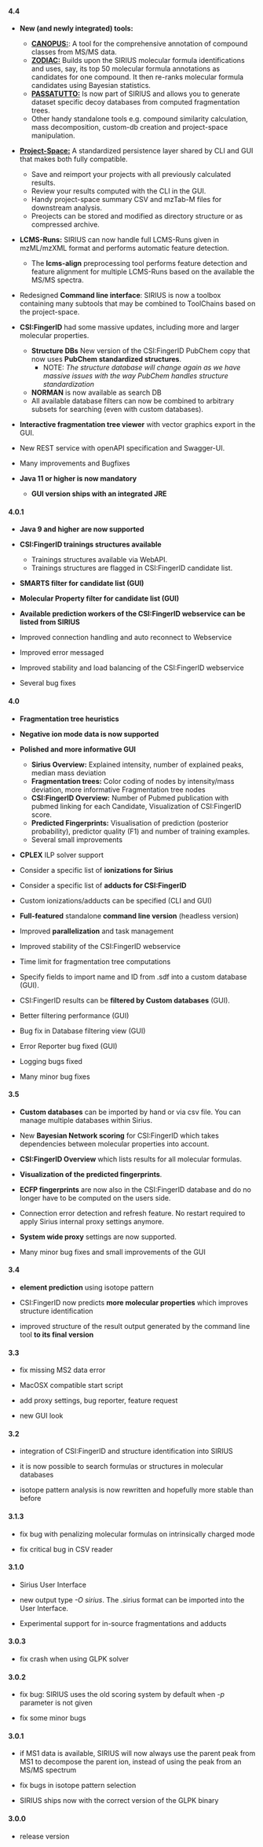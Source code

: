 #### 4.4

- **New (and newly integrated) tools:**
  - [**CANOPUS:**](https://www.biorxiv.org/content/10.1101/2020.04.17.046672v1): A tool for the comprehensive annotation of compound classes from MS/MS data.
  - [**ZODIAC:**](https://www.biorxiv.org/content/10.1101/842740v1) Builds upon the SIRIUS molecular formula identifications and uses, say, its top 50 molecular formula 
    annotations as candidates for one compound. It then re-ranks molecular formula candidates using Bayesian statistics.
  - [**PASSATUTTO:**](https://www.nature.com/articles/s41467-017-01318-5) Is now part of SIRIUS and allows you to generate dataset specific decoy databases from computed fragmentation trees. 
  - Other handy standalone tools e.g. compound similarity calculation, mass decomposition, custom-db creation and project-space manipulation. 

- [**Project-Space:**](https://link.springer.com/protocol/10.1007/978-1-0716-0239-3_11) A standardized persistence layer shared by CLI and GUI that makes both fully compatible.
  - Save and reimport your projects with all previously calculated results.
  - Review your results computed with the CLI in the GUI.
  - Handy project-space summary CSV and mzTab-M files for downstream analysis.
  - Preojects can be stored and modified as directory structure or as compressed archive. 
    
- **LCMS-Runs:** SIRIUS can now handle full LCMS-Runs given in mzML/mzXML format and performs automatic feature detection. 
  - The **lcms-align** preprocessing tool performs feature detection and feature alignment for multiple LCMS-Runs based on the available the MS/MS spectra.
    
- Redesigned **Command line interface**: SIRIUS is now a toolbox containing many 
subtools that may be combined to ToolChains based on the project-space.

- **CSI:FingerID** had some massive updates, including more and larger molecular properties. 
  - **Structure DBs** New version of the CSI:FingerID PubChem copy that now uses **PubChem standardized structures**.
    - NOTE: *The structure database will change again as we have massive issues with the way PubChem handles structure standardization*
  - **NORMAN** is now available as search DB
  - All available database filters can now be combined to arbitrary subsets for searching (even with custom databases).      
- **Interactive fragmentation tree viewer** with vector graphics export in the GUI.
- New REST service with openAPI specification and Swagger-UI.
- Many improvements and Bugfixes 
- **Java 11 or higher is now mandatory**
  - **GUI version ships with an integrated JRE**


#### 4.0.1

-   **Java 9 and higher are now supported**

-   **CSI:FingerID trainings structures available**
    - Trainings structures available via WebAPI.
    - Trainings structures are flagged in CSI:FingerID candidate list.

-   **SMARTS filter for candidate list (GUI)**

-   **Molecular Property filter for candidate list (GUI)**    

-   **Available prediction workers of the CSI:FingerID webservice can be listed from SIRIUS**

-   Improved connection handling and auto reconnect to Webservice

-   Improved error messaged    

-   Improved stability and load balancing of the CSI:FingerID webservice

-   Several bug fixes
    
#### 4.0

-   **Fragmentation tree heuristics**

-   **Negative ion mode data is now supported**

-   **Polished and more informative GUI**
    - **Sirius Overview:** Explained intensity, number of explained peaks, median mass deviation  
    - **Fragmentation trees:** Color coding of nodes by intensity/mass deviation,
      more informative Fragmentation tree nodes
    - **CSI:FingerID Overview:** Number of Pubmed publication with pubmed linking for each Candidate,
      Visualization of CSI:FingerID score.
    - **Predicted Fingerprints:** Visualisation of prediction (posterior probability), predictor quality (F1)
      and number of training examples.    
    - Several small improvements            
    
-   **CPLEX** ILP solver support

-   Consider a specific list of **ionizations for Sirius**

-   Consider a specific list of **adducts for CSI:FingerID**

-   Custom ionizations/adducts can be specified (CLI and GUI)

-   **Full-featured** standalone **command line version** (headless
    version)

-   Improved **parallelization** and task management

-   Improved stability of the CSI:FingerID webservice

-   Time limit for fragmentation tree computations

-   Specify fields to import name and ID from .sdf into a custom
    database (GUI).

-   CSI:FingerID results can be **filtered by Custom databases** (GUI).

-   Better filtering performance (GUI)

-   Bug fix in Database filtering view (GUI)

-   Error Reporter bug fixed (GUI)

-   Logging bugs fixed

-   Many minor bug fixes

#### 3.5

-   **Custom databases** can be imported by hand or via csv file. You
    can manage multiple databases within Sirius.

-   New **Bayesian Network scoring** for CSI:FingerID which takes
    dependencies between molecular properties into account.

-   **CSI:FingerID Overview** which lists results for all molecular
    formulas.

-   **Visualization of the predicted fingerprints**.

-   **ECFP fingerprints** are now also in the CSI:FingerID database and
    do no longer have to be computed on the users side.

-   Connection error detection and refresh feature. No restart required
    to apply Sirius internal proxy settings anymore.

-   **System wide proxy** settings are now supported.

-   Many minor bug fixes and small improvements of the GUI

#### 3.4

-   **element prediction** using isotope pattern

-   CSI:FingerID now predicts **more molecular properties** which
    improves structure identification

-   improved structure of the result output generated by the command
    line tool **to its final version**

#### 3.3

-   fix missing MS2 data error

-   MacOSX compatible start script

-   add proxy settings, bug reporter, feature request

-   new GUI look

#### 3.2

-   integration of CSI:FingerID and structure identification into SIRIUS

-   it is now possible to search formulas or structures in molecular
    databases

-   isotope pattern analysis is now rewritten and hopefully more stable
    than before

#### 3.1.3

-   fix bug with penalizing molecular formulas on intrinsically charged
    mode

-   fix critical bug in CSV reader

#### 3.1.0

-   Sirius User Interface

-   new output type *-O sirius*. The .sirius format can be imported into
    the User Interface.

-   Experimental support for in-source fragmentations and adducts

#### 3.0.3

-   fix crash when using GLPK solver

#### 3.0.2

-   fix bug: SIRIUS uses the old scoring system by default when *-p*
    parameter is not given

-   fix some minor bugs

#### 3.0.1

-   if MS1 data is available, SIRIUS will now always use the parent peak
    from MS1 to decompose the parent ion, instead of using the peak from
    an MS/MS spectrum

-   fix bugs in isotope pattern selection

-   SIRIUS ships now with the correct version of the GLPK binary

#### 3.0.0

-   release version